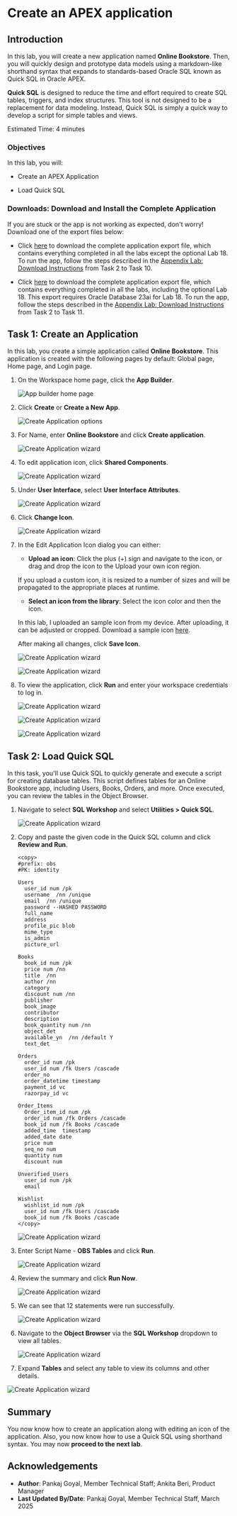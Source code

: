 # Create an APEX application

## Introduction

In this lab, you will create a new application named **Online Bookstore**. Then, you will quickly design and prototype data models using a markdown-like shorthand syntax that expands to standards-based Oracle SQL known as Quick SQL in Oracle APEX.

**Quick SQL** is designed to reduce the time and effort required to create SQL tables, triggers, and index structures. This tool is not designed to be a replacement for data modeling. Instead, Quick SQL is simply a quick way to develop a script for simple tables and views.

Estimated Time: 4 minutes

### Objectives

In this lab, you will:

- Create an APEX Application

- Load Quick SQL

### Downloads: Download and Install the Complete Application

If you are stuck or the app is not working as expected, don't worry! Download one of the export files below:

- Click [here](https://c4u04.objectstorage.us-ashburn-1.oci.customer-oci.com/p/EcTjWk2IuZPZeNnD_fYMcgUhdNDIDA6rt9gaFj_WZMiL7VvxPBNMY60837hu5hga/n/c4u04/b/livelabsfiles/o/obs-lab17.zip) to download the complete application export file, which contains everything completed in all the labs except the optional Lab 18. To run the app, follow the steps described in the [Appendix Lab: Download Instructions](?lab=download-instructions) from Task 2 to Task 10.

- Click [here](https://c4u04.objectstorage.us-ashburn-1.oci.customer-oci.com/p/EcTjWk2IuZPZeNnD_fYMcgUhdNDIDA6rt9gaFj_WZMiL7VvxPBNMY60837hu5hga/n/c4u04/b/livelabsfiles/o/obs-lab18.zip) to download the complete application export file, which contains everything completed in all the labs, including the optional Lab 18. This export requires Oracle Database 23ai for Lab 18. To run the app, follow the steps described in the [Appendix Lab: Download Instructions](?lab=download-instructions) from Task 2 to Task 11.

## Task 1: Create an Application

In this lab, you create a simple application called **Online Bookstore**. This application is created with the following pages by default: Global page, Home page, and Login page.

1. On the Workspace home page, click the **App Builder**.

   ![App builder home page](./images/go-create-app.png " ")

2. Click **Create** or **Create a New App**.

    ![Create Application options](./images/new-app.png " ")

3. For Name, enter **Online Bookstore** and click **Create application**.

    ![Create Application wizard](./images/create-app1.png " ")

4. To edit application icon, click **Shared Components**.

    ![Create Application wizard](./images/sc-icon.png " ")

5. Under **User Interface**, select **User Interface Attributes**.

    ![Create Application wizard](./images/user-interface.png " ")

6. Click **Change Icon**.

    ![Create Application wizard](./images/change-icon1.png " ")

7. In the Edit Application Icon dialog you can either:
    - **Upload an icon**: Click the plus (+) sign and navigate to the icon, or drag and drop the icon to the Upload your own icon region.

    If you upload a custom icon, it is resized to a number of sizes and will be propagated to the appropriate places at runtime.

    - **Select an icon from the library**: Select the icon color and then the icon.

    In this lab, I uploaded an sample icon from my device. After uploading, it can be adjusted or cropped. Download a sample icon [here](./images/Online_Bookstore_Icon.png).

    After making all changes, click **Save Icon**.

    ![Create Application wizard](./images/upload-icon.png " ")

    ![Create Application wizard](./images/edit-icon.png " ")

8. To view the application, click **Run** and enter your workspace credentials to log in.

     ![Create Application wizard](./images/run-app.png " ")

     ![Create Application wizard](./images/login-app.png " ")

     ![Create Application wizard](./images/home-page.png " ")

## Task 2: Load Quick SQL

In this task, you'll use Quick SQL to quickly generate and execute a script for creating database tables. This script defines tables for an Online Bookstore app, including Users, Books, Orders, and more. Once executed, you can review the tables in the Object Browser.

1. Navigate to select **SQL Workshop** and select **Utilities > Quick SQL**.

    ![Create Application wizard](./images/quick-sql.png " ")

2. Copy and paste the given code in the Quick SQL column and click **Review and Run**.

    ```
    <copy>
    #prefix: obs
    #PK: identity

    Users
      user_id num /pk
      username  /nn /unique
      email  /nn /unique
      password --HASHED PASSWORD
      full_name
      address
      profile_pic blob
      mime_type
      is_admin
      picture_url

    Books
      book_id num /pk
      price num /nn
      title  /nn
      author /nn
      category
      discount num /nn
      publisher
      book_image
      contributor
      description
      book_quantity num /nn
      object_det
      available_yn  /nn /default Y
      text_det

    Orders
      order_id num /pk
      user_id num /fk Users /cascade
      order_no
      order_datetime timestamp
      payment_id vc
      razorpay_id vc

    Order_Items
      Order_item_id num /pk
      order_id num /fk Orders /cascade
      book_id num /fk Books /cascade
      added_time  timestamp
      added_date date
      price num
      seq_no num
      quantity num
      discount num

    Unverified_Users
      user_id num /pk
      email

    Wishlist
      wishlist_id num /pk
      user_id num /fk Users /cascade
      book_id num /fk Books /cascade
    </copy>
    ```

    ![Create Application wizard](./images/review-run.png " ")

3. Enter Script Name - **OBS Tables** and click **Run**.

    ![Create Application wizard](./images/script-name.png " ")

4. Review the summary and click **Run Now**.

   ![Create Application wizard](./images/run-now.png " ")

5. We can see that 12 statements were run successfully.

   ![Create Application wizard](./images/results.png " ")

6. Navigate to the **Object Browser** via the **SQL Workshop** dropdown to view all tables.

   ![Create Application wizard](./images/1-2-6.png " ")

7. Expand **Tables** and select any table to view its columns and other details.

  ![Create Application wizard](./images/1-2-7.png " ")

## Summary

You now know how to create an application along with editing an icon of the application. Also, you now know how to use a Quick SQL using shorthand syntax. You may now **proceed to the next lab**.

## Acknowledgements

- **Author**: Pankaj Goyal, Member Technical Staff; Ankita Beri, Product Manager
- **Last Updated By/Date**: Pankaj Goyal, Member Technical Staff, March 2025